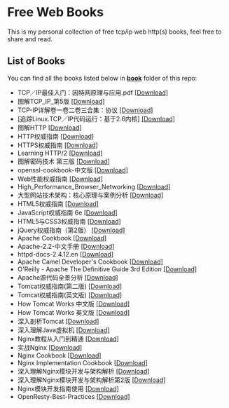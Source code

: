 # Free Web Books

This is my personal collection of free tcp/ip web http(s) books, feel free to share and read.

## List of Books

You can find all the books listed below in [**book**](/book) folder of this repo:

* TCP／IP最佳入门：因特网原理与应用.pdf [[Download]](/book/TCP／IP最佳入门：因特网原理与应用.pdf)
* 图解TCP_IP_第5版 [[Download]](/book/图解TCP_IP_第5版.pdf)
* TCP-IP详解卷一卷二卷三合集：协议 [[Download]](/book/TCP-IP详解卷一卷二卷三合集：协议.rar)
* [追踪Linux.TCP／IP代码运行：基于2.6内核] [[Download]](/book/%5B追踪Linux.TCP／IP代码运行：基于2.6内核%5D.pdf)
* 图解HTTP [[Download]](/book/图解HTTP.pdf)
* HTTP权威指南 [[Download]](/book/HTTP权威指南（中文版）.pdf)
* HTTPS权威指南 [[Download]](/book/HTTPS权威指南.pdf)
* Learning HTTP/2 [[Download]](/book/learninghttp2.pdf)
* 图解密码技术 第三版 [[Download]](/book/图解密码技术%20第三版.pdf)
* openssl-cookbook-中文版 [[Download]](/book/openssl-cookbook-中文版.pdf)
* Web性能权威指南 [[Download]](/book/Web性能权威指南.pdf)
* High_Performance_Browser_Networking [[Download]](/book/High_Performance_Browser_Networking.pdf)
* 大型网站技术架构：核心原理与案例分析 [[Download]](/book/大型网站技术架构：核心原理与案例分析.pdf)
* HTML5权威指南 [[Download]](/book/HTML5权威指南.pdf)
* JavaScript权威指南 6e [[Download]](/book/JavaScript权威指南%206e.pdf)
* HTML5与CSS3权威指南 [[Download]](/book/HTML5与CSS3权威指南.pdf)
* jQuery权威指南（第2版） [[Download]](/book/jQuery权威指南（第2版）.pdf)
* Apache Cookbook [[Download]](/book/Apache%20Cookbook.pdf)
* Apache-2.2-中文手册 [[Download]](/book/Apache-2.2-中文手册.chm)
* httpd-docs-2.4.12.en [[Download]](/book/httpd-docs-2.4.12.en.pdf)
* Apache Camel Developer's Cookbook [[Download]](/book/%5BApache%20Camel%20Developer's%20Cookbook%5D.pdf)
* O'Reilly - Apache The Definitive Guide 3rd Edition [[Download]](/book/O'Reilly%20-%20Apache%20The%20Definitive%20Guide%203rd%20Edition.pdf)
* Apache源代码全景分析 [[Download]](/book/Apache源代码全景分析.pdf)
* Tomcat权威指南(第二版) [[Download]](/book/Tomcat权威指南(第二版).pdf)
* Tomcat权威指南(英文版) [[Download]](/book/Tomcat权威指南(英文版).pdf)
* How Tomcat Works 中文版 [[Download]](/book/How%20Tomcat%20Works%20中文版.pdf)
* How Tomcat Works 英文版 [[Download]](/book/How%20Tomcat%20Works%20英文版.pdf)
* 深入剖析Tomcat [[Download]](/book/深入剖析Tomcat.pdf)
* 深入理解Java虚拟机 [[Download]](/book/深入理解Java虚拟机[JVM高级特性与最佳实践](周志明).pdf)
* Nginx教程从入门到精通 [[Download]](/book/Nginx教程从入门到精通(运维生存时间TTLSA出品).pdf)
* 实战Nginx [[Download]](/book/实战Nginx.取代Apache的高性能Web服务器.2010.pdf)
* Nginx Cookbook [[Download]](/book/Complete_NGINX_Cookbook.pdf)
* Nginx Implementation Cookbook [[Download]](/book/Packtpub.Nginx.1.Web.Server.Implementation.Cookbook-www.gocit.vn.pdf)
* 深入理解Nginx模块开发与架构解析 [[Download]](/book/深入理解Nginx模块开发与架构解析.pdf)
* 深入理解Nginx模块开发与架构解析第2版 [[Download]](/book/深入理解Nginx模块开发与架构解析第2版.pdf)
* Nginx模块开发指南使用 [[Download]](/book/Nginx模块开发指南使用C++11和Boost程序库(罗剑锋著).pdf)
* OpenResty-Best-Practices [[Download]](/book/OpenResty-Best-Practices.pdf)
